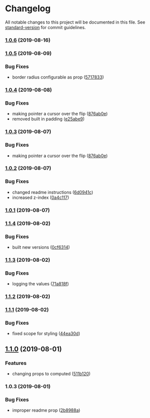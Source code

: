 # Changelog

All notable changes to this project will be documented in this file. See [standard-version](https://github.com/conventional-changelog/standard-version) for commit guidelines.

### [1.0.6](https://github.com/caldwell619/vue-simple-flip/compare/v1.0.5...v1.0.6) (2019-08-16)

### [1.0.5](https://github.com/caldwell619/vue-simple-flip/compare/v1.0.4...v1.0.5) (2019-08-09)


### Bug Fixes

* border radius configurable as prop ([5717833](https://github.com/caldwell619/vue-simple-flip/commit/5717833))

### [1.0.4](https://github.com/caldwell619/vue-simple-flip/compare/v1.0.2...v1.0.4) (2019-08-08)


### Bug Fixes

* making pointer a cursor over the flip ([876ab0e](https://github.com/caldwell619/vue-simple-flip/commit/876ab0e))
* removed built in padding ([e25abe9](https://github.com/caldwell619/vue-simple-flip/commit/e25abe9))

### [1.0.3](https://github.com/caldwell619/vue-simple-flip/compare/v1.0.2...v1.0.3) (2019-08-07)


### Bug Fixes

* making pointer a cursor over the flip ([876ab0e](https://github.com/caldwell619/vue-simple-flip/commit/876ab0e))

### [1.0.2](https://github.com/caldwell619/vue-simple-flip/compare/v1.0.1...v1.0.2) (2019-08-07)


### Bug Fixes

* changed readme instructions ([6d0941c](https://github.com/caldwell619/vue-simple-flip/commit/6d0941c))
* increased z-index ([0a4c117](https://github.com/caldwell619/vue-simple-flip/commit/0a4c117))

### [1.0.1](https://github.com/caldwell619/vue-simple-flip/compare/v1.1.4...v1.0.1) (2019-08-07)

### [1.1.4](https://github.com/caldwell619/vue-simple-flip/compare/v1.1.3...v1.1.4) (2019-08-02)


### Bug Fixes

* built new versions ([0cf6314](https://github.com/caldwell619/vue-simple-flip/commit/0cf6314))

### [1.1.3](https://github.com/caldwell619/vue-simple-flip/compare/v1.1.2...v1.1.3) (2019-08-02)


### Bug Fixes

* logging the values ([71a818f](https://github.com/caldwell619/vue-simple-flip/commit/71a818f))

### [1.1.2](https://github.com/caldwell619/vue-simple-flip/compare/v1.1.1...v1.1.2) (2019-08-02)

### [1.1.1](https://github.com/caldwell619/vue-simple-flip/compare/v1.1.0...v1.1.1) (2019-08-02)


### Bug Fixes

* fixed scope for styling ([44ea30d](https://github.com/caldwell619/vue-simple-flip/commit/44ea30d))

## [1.1.0](https://github.com/caldwell619/vue-simple-flip/compare/v1.0.3...v1.1.0) (2019-08-01)


### Features

* changing props to computed ([511b120](https://github.com/caldwell619/vue-simple-flip/commit/511b120))

### 1.0.3 (2019-08-01)


### Bug Fixes

* improper readme prop ([2b8988a](https://github.com/caldwell619/vue-simple-flip/commit/2b8988a))

